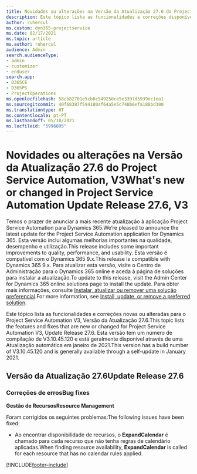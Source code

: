 ```yaml
---
title: Novidades ou alterações na Versão da Atualização 27.6 do Project Service Automation Hotfix, V3
description: Este tópico lista as funcionalidades e correções disponíveis no Project Service Automation V3, Versão da Atualização 27.6, Hotfix, V3.
author: ruhercul
ms.custom: dyn365-projectservice
ms.date: 02/17/2021
ms.topic: article
ms.author: ruhercul
audience: Admin
search.audienceType:
- admin
- customizer
- enduser
search.app:
- D365CE
- D365PS
- ProjectOperations
ms.openlocfilehash: 58cb82701e5cb8c549250ce5e3397d5939ec1ea1
ms.sourcegitcommit: 40f68387f594180af64a5e5c748b6efa188bd300
ms.translationtype: HT
ms.contentlocale: pt-PT
ms.lasthandoff: 05/10/2021
ms.locfileid: "5996895"
---
```

# <a name="whats-new-or-changed-in-project-service-automation-update-release-276-v3"></a><span data-ttu-id="46593-103">Novidades ou alterações na Versão da Atualização 27.6 do Project Service Automation, V3</span><span class="sxs-lookup"><span data-stu-id="46593-103">What's new or changed in Project Service Automation Update Release 27.6, V3</span></span>

<span data-ttu-id="46593-104">Temos o prazer de anunciar a mais recente atualização à aplicação Project Service Automation para Dynamics 365.</span><span class="sxs-lookup"><span data-stu-id="46593-104">We’re pleased to announce the latest update for the Project Service Automation application for Dynamics 365.</span></span> <span data-ttu-id="46593-105">Esta versão inclui algumas melhorias importantes na qualidade, desempenho e utilização.</span><span class="sxs-lookup"><span data-stu-id="46593-105">This release includes some important improvements to quality, performance, and usability.</span></span> <span data-ttu-id="46593-106">Esta versão é compatível com o Dynamics 365 9.x.</span><span class="sxs-lookup"><span data-stu-id="46593-106">This release is compatible with Dynamics 365 9.x.</span></span> <span data-ttu-id="46593-107">Para atualizar esta versão, visite o Centro de Administração para o Dynamics 365 online e aceda à página de soluções para instalar a atualização.</span><span class="sxs-lookup"><span data-stu-id="46593-107">To update to this release, visit the Admin Center for Dynamics 365 online solutions page to install the update.</span></span> <span data-ttu-id="46593-108">Para obter mais informações, consulte [Instalar, atualizar ou remover uma solução preferencial](/power-platform/admin/install-remove-preferred-solution).</span><span class="sxs-lookup"><span data-stu-id="46593-108">For more information, see [Install, update, or remove a preferred solution](/power-platform/admin/install-remove-preferred-solution).</span></span>

<span data-ttu-id="46593-109">Este tópico lista as funcionalidades e correções novas ou alteradas para o Project Service Automation V3, Versão da Atualização 27.6.</span><span class="sxs-lookup"><span data-stu-id="46593-109">This topic lists the features and fixes that are new or changed for Project Service Automation V3, Update Release 27.6.</span></span> <span data-ttu-id="46593-110">Esta versão tem um número de compilação de V3.10.45.120 e está geralmente disponível através de uma Atualização automática em janeiro de 2021.</span><span class="sxs-lookup"><span data-stu-id="46593-110">This version has a build number of V3.10.45.120 and is generally available through a self-update in January 2021.</span></span>

## <a name="update-release-276"></a><span data-ttu-id="46593-111">Versão da Atualização 27.6</span><span class="sxs-lookup"><span data-stu-id="46593-111">Update Release 27.6</span></span>

### <a name="bug-fixes"></a><span data-ttu-id="46593-112">Correções de erros</span><span class="sxs-lookup"><span data-stu-id="46593-112">Bug fixes</span></span>


<span data-ttu-id="46593-113">**Gestão de Recursos**</span><span class="sxs-lookup"><span data-stu-id="46593-113">**Resource Management**</span></span>

<span data-ttu-id="46593-114">Foram corrigidos os seguintes problemas:</span><span class="sxs-lookup"><span data-stu-id="46593-114">The following issues have been fixed:</span></span>

- <span data-ttu-id="46593-115">Ao encontrar disponibilidade de recursos, o **ExpandCalendar** é chamado para cada recurso que não tenha regras de calendário aplicadas.</span><span class="sxs-lookup"><span data-stu-id="46593-115">When finding resource availability, **ExpandCalendar** is called for each resource that has no calendar rules applied.</span></span>


[!INCLUDE[footer-include](../includes/footer-banner.md)]